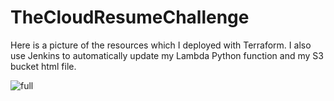 ﻿# TheCloudResumeChallenge
 Here is a picture of the resources which I deployed with Terraform. I also use Jenkins to automatically update my Lambda Python function and my S3 bucket html file.
 
 
![full](https://user-images.githubusercontent.com/115580347/230984256-46801199-32ee-47ef-bc08-ebea3cad97cc.png)
